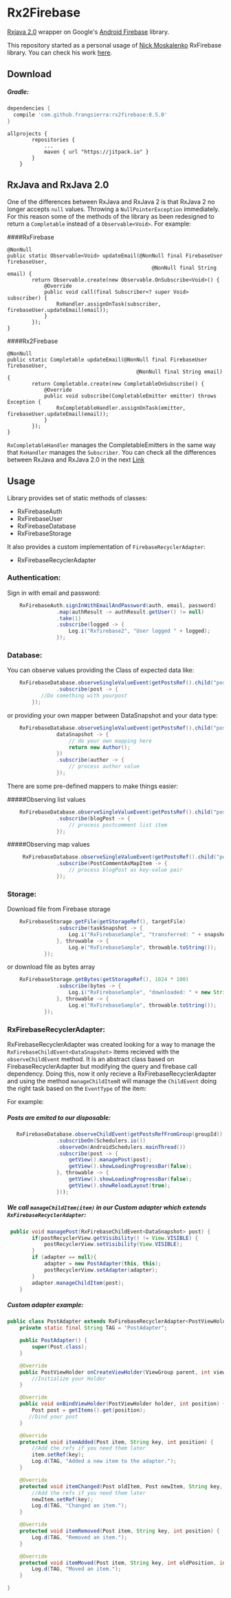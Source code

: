 # Rx2Firebase
[Rxjava 2.0](https://github.com/ReactiveX/RxJava/tree/2.x) wrapper on Google's [Android Firebase](https://firebase.google.com/docs/android/setup?hl=es) library.

This repository started as a personal usage of [Nick Moskalenko](https://github.com/nmoskalenko) RxFirebase library. You can check his work [here](https://github.com/nmoskalenko/RxFirebase).


## Download

##### Gradle:
```groovy
dependencies {
  compile 'com.github.frangsierra:rx2firebase:0.5.0'
}
```
```
allprojects {
		repositories {
			...
			maven { url "https://jitpack.io" }
		}
	}
```


## RxJava and RxJava 2.0
One of the differences between RxJava and RxJava 2 is that RxJava 2 no longer accepts `null` values. Throwing a `NullPointerException` immediately. For this reason some of the methods of the library as been redesigned to return a `Completable` instead of a `Observable<Void>`. For example:

####RxFirebase 
```
@NonNull
public static Observable<Void> updateEmail(@NonNull final FirebaseUser firebaseUser,
                                               @NonNull final String email) {
        return Observable.create(new Observable.OnSubscribe<Void>() {
            @Override
            public void call(final Subscriber<? super Void> subscriber) {
                RxHandler.assignOnTask(subscriber, firebaseUser.updateEmail(email));
            }
        });
}
```
####Rx2Firebase
```
@NonNull
public static Completable updateEmail(@NonNull final FirebaseUser firebaseUser,
                                          @NonNull final String email) {
        return Completable.create(new CompletableOnSubscribe() {
            @Override
            public void subscribe(CompletableEmitter emitter) throws Exception {
                RxCompletableHandler.assignOnTask(emitter, firebaseUser.updateEmail(email));
            }
        });
}
```

`RxCompletableHandler` manages the CompletableEmitters in the same way that `RxHandler` manages the `Subscriber`.
You can check all the differences between RxJava and RxJava 2.0 in the next [Link](https://github.com/ReactiveX/RxJava/wiki/What's-different-in-2.0)

## Usage
Library provides set of static methods of classes:
* RxFirebaseAuth
* RxFirebaseUser
* RxFirebaseDatabase
* RxFirebaseStorage

It also provides a custom implementation of `FirebaseRecyclerAdapter`:
* RxFirebaseRecyclerAdapter

### Authentication:
Sign in with email and password:
```java
    RxFirebaseAuth.signInWithEmailAndPassword(auth, email, password)
                .map(authResult -> authResult.getUser() != null)
                .take(1)
                .subscribe(logged -> {
                    Log.i("Rxfirebase2", "User logged " + logged);
                });
```
### Database:
You can observe values providing the Class of expected data like:
```java
    RxFirebaseDatabase.observeSingleValueEvent(getPostsRef().child("posts"), Post.class)
                .subscribe(post -> {
           //Do something with yourpost 
        });
```
or providing your own mapper between DataSnapshot and your data type:
```java
    RxFirebaseDatabase.observeSingleValueEvent(getPostsRef().child("posts"),
                dataSnapshot -> {
                    // do your own mapping here
                    return new Author();
                })
                .subscribe(author -> {
                    // process author value
                });
```
There are some pre-defined mappers to make things easier:

#####Observing list values
```java
    RxFirebaseDatabase.observeSingleValueEvent(getPostsRef().child("posts"), DataSnapshotMapper.listOf(PostComment.class))
                .subscribe(blogPost -> {
                    // process postcomment list item
                });
```

#####Observing map values
```java
     RxFirebaseDatabase.observeSingleValueEvent(getPostsRef().child("posts"), DataSnapshotMapper.mapOf(PostComment.class))
                .subscribe(PostCommentAsMapItem -> {
                    // process blogPost as key-value pair
                });
```

### Storage:

Download file from Firebase storage

```java
    RxFirebaseStorage.getFile(getStorageRef(), targetFile)
                .subscribe(taskSnapshot -> {
                    Log.i("RxFirebaseSample", "transferred: " + snapshot.getBytesTransferred() + " bytes");
                }, throwable -> {
                    Log.e("RxFirebaseSample", throwable.toString());
            });
```

or download file as bytes array

```java
    RxFirebaseStorage.getBytes(getStorageRef(), 1024 * 100)
                .subscribe(bytes -> {
                    Log.i("RxFirebaseSample", "downloaded: " + new String(bytes));
                }, throwable -> {
                    Log.e("RxFirebaseSample", throwable.toString());
            });
```

### RxFirebaseRecyclerAdapter:
RxFirebaseRecyclerAdapter was created looking for a way to manage the `RxFirebaseChildEvent<DataSnapshot>`  items recieved with the `observeChildEvent` method. It is an abstract class based on FirebaseRecyclerAdapter but modifying the query and firebase call dependency. 
Doing this, now it only recieve a RxFirebaseRecyclerAdapter and using the method `manageChildItem`it will manage the `ChildEvent` doing the right task based on the `EventType` of the item:

For example:
##### Posts are emited to our disposable:
```java 
   RxFirebaseDatabase.observeChildEvent(getPostsRefFromGroup(groupId))
                .subscribeOn(Schedulers.io())
                .observeOn(AndroidSchedulers.mainThread())
                .subscribe(post -> {
                    getView().managePost(post);
                    getView().showLoadingProgressBar(false);
                }, throwable -> {
                    getView().showLoadingProgressBar(false);
                    getView().showReloadLayout(true);
                }));    
```
##### We call `manageChildItem(item)` in our Custom adapter which extends `RxFirebaseRecyclerAdapter`:
```java
 public void managePost(RxFirebaseChildEvent<DataSnapshot> post) {
        if(postRecyclerView.getVisibility() != View.VISIBLE) {
            postRecyclerView.setVisibility(View.VISIBLE);
        }
        if (adapter == null){
            adapter = new PostAdapter(this, this);
            postRecyclerView.setAdapter(adapter);
        }
        adapter.manageChildItem(post);
    }
```
##### Custom adapter example:
```java
public class PostAdapter extends RxFirebaseRecyclerAdapter<PostViewHolder, Post> {
    private static final String TAG = "PostAdapter";

    public PostAdapter() {
        super(Post.class);
    }

    @Override
    public PostViewHolder onCreateViewHolder(ViewGroup parent, int viewType) {
        //Initialize your Holder
    }

    @Override
    public void onBindViewHolder(PostViewHolder holder, int position) {
        Post post = getItems().get(position);
       //bind your post
    }

    @Override
    protected void itemAdded(Post item, String key, int position) {
        //Add the refs if you need them later
        item.setRef(key);
        Log.d(TAG, "Added a new item to the adapter.");
    }

    @Override
    protected void itemChanged(Post oldItem, Post newItem, String key, int position) {
        //Add the refs if you need them later
        newItem.setRef(key);
        Log.d(TAG, "Changed an item.");
    }

    @Override
    protected void itemRemoved(Post item, String key, int position) {
        Log.d(TAG, "Removed an item.");
    }

    @Override
    protected void itemMoved(Post item, String key, int oldPosition, int newPosition) {
        Log.d(TAG, "Moved an item.");
    }

}
```
